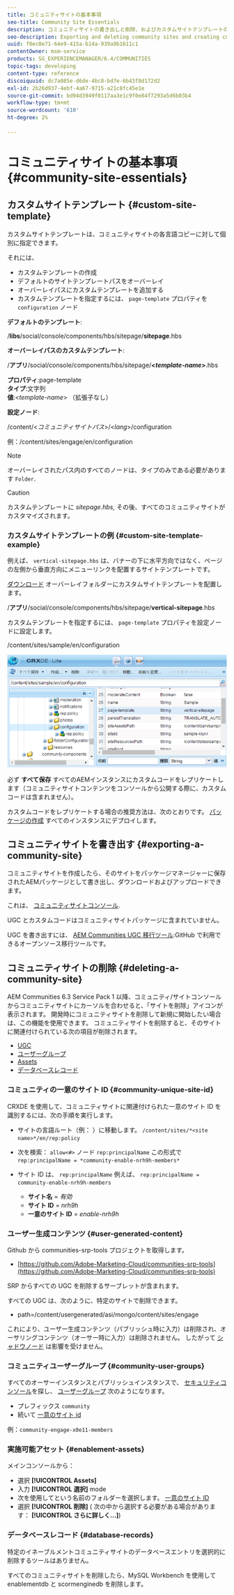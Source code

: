 ```yaml
---
title: コミュニティサイトの基本事項
seo-title: Community Site Essentials
description: コミュニティサイトの書き出しと削除、およびカスタムサイトテンプレートの作成
seo-description: Exporting and deleting community sites and creating custom site templates
uuid: f0ec0e71-64e9-415a-b14a-939a9b1611c1
contentOwner: msm-service
products: SG_EXPERIENCEMANAGER/6.4/COMMUNITIES
topic-tags: developing
content-type: reference
discoiquuid: dc7a085e-d6de-4bc8-bd7e-6b43f8d172d2
exl-id: 2b26d937-4ebf-4a67-9715-a21c8fc45e1e
source-git-commit: bd94d3949f0117aa3e1c9f0e84f7293a5d6b03b4
workflow-type: tm+mt
source-wordcount: '610'
ht-degree: 2%

---
```


# コミュニティサイトの基本事項 {#community-site-essentials}

## カスタムサイトテンプレート {#custom-site-template}

カスタムサイトテンプレートは、コミュニティサイトの各言語コピーに対して個別に指定できます。

それには、

* カスタムテンプレートの作成
* デフォルトのサイトテンプレートパスをオーバーレイ
* オーバーレイパスにカスタムテンプレートを追加する
* カスタムテンプレートを指定するには、 `page-template` プロパティを `configuration` ノード

**デフォルトのテンプレート**:

/**libs**/social/console/components/hbs/sitepage/**sitepage**.hbs

**オーバーレイパスのカスタムテンプレート**:

/**アプリ**/social/console/components/hbs/sitepage/**&lt;*template-name*>**.hbs

**プロパティ**:page-template\
**タイプ**:文字列\
**値**:&lt;*template-name*> （拡張子なし）

**設定ノード**:

/content/&lt;*コミュニティサイトパス*>/&lt;*lang*>/configuration

例：/content/sites/engage/en/configuration

>[!NOTE]
>
>オーバーレイされたパス内のすべてのノードは、タイプのみである必要があります `Folder`.

>[!CAUTION]
>
>カスタムテンプレートに *sitepage.hbs,* その後、すべてのコミュニティサイトがカスタマイズされます。

### カスタムサイトテンプレートの例 {#custom-site-template-example}

例えば、 `vertical-sitepage.hbs` は、バナーの下に水平方向ではなく、ページの左側から垂直方向にメニューリンクを配置するサイトテンプレートです。

[ダウンロード](assets/vertical-sitepage.hbs)
オーバーレイフォルダーにカスタムサイトテンプレートを配置します。

/**アプリ**/social/console/components/hbs/sitepage/**vertical-sitepage**.hbs

カスタムテンプレートを指定するには、 `page-template` プロパティを設定ノードに設定します。

/content/sites/sample/en/configuration

![chlimage_1-80](assets/chlimage_1-80.png)

必ず **すべて保存** すべてのAEMインスタンスにカスタムコードをレプリケートします（コミュニティサイトコンテンツをコンソールから公開する際に、カスタムコードは含まれません）。

カスタムコードをレプリケートする場合の推奨方法は、次のとおりです。 [パッケージの作成](../../help/sites-administering/package-manager.md#creating-a-new-package) すべてのインスタンスにデプロイします。

## コミュニティサイトを書き出す {#exporting-a-community-site}

コミュニティサイトを作成したら、そのサイトをパッケージマネージャーに保存されたAEMパッケージとして書き出し、ダウンロードおよびアップロードできます。

これは、 [コミュニティサイトコンソール](sites-console.md#exporting-the-site).

UGC とカスタムコードはコミュニティサイトパッケージに含まれていません。

UGC を書き出すには、 [AEM Communities UGC 移行ツール](https://github.com/Adobe-Marketing-Cloud/communities-ugc-migration):GitHub で利用できるオープンソース移行ツールです。

## コミュニティサイトの削除 {#deleting-a-community-site}

AEM Communities 6.3 Service Pack 1 以降、コミュニティ/サイトコンソールからコミュニティサイトにカーソルを合わせると、「サイトを削除」アイコンが表示されます。 開発時にコミュニティサイトを削除して新規に開始したい場合は、この機能を使用できます。 コミュニティサイトを削除すると、そのサイトに関連付けられている次の項目が削除されます。

* [UGC](#user-generated-content)
* [ユーザーグループ](#community-user-groups)
* [Assets](#enablement-assets)
* [データベースレコード](#database-records)

### コミュニティの一意のサイト ID {#community-unique-site-id}

CRXDE を使用して、コミュニティサイトに関連付けられた一意のサイト ID を識別するには、次の手順を実行します。

* サイトの言語ルート（例： ）に移動します。 `/content/sites/*<site name>*/en/rep:policy`

* 次を検索： `allow<#>` ノード `rep:principalName` この形式で `rep:principalName = *community-enable-nrh9h-members*`

* サイト ID は、 `rep:principalName`
例えば、 
`rep:principalName = community-enable-nrh9h-members`

   * **サイト名** = *有効*
   * **サイト ID** = *nrh9h*
   * **一意のサイト ID** = *enable-nrh9h*

### ユーザー生成コンテンツ {#user-generated-content}

Github から communities-srp-tools プロジェクトを取得します。

* [https://github.com/Adobe-Marketing-Cloud/communities-srp-tools](https://github.com/Adobe-Marketing-Cloud/communities-srp-tools)

SRP からすべての UGC を削除するサーブレットが含まれます。

すべての UGC は、次のように、特定のサイトで削除できます。

* path=/content/usergenerated/asi/mongo/content/sites/engage

これにより、ユーザー生成コンテンツ（パブリッシュ時に入力）は削除され、オーサリングコンテンツ（オーサー時に入力）は削除されません。 したがって [シャドウノード](srp.md#shadownodes) は影響を受けません。

### コミュニティユーザーグループ {#community-user-groups}

すべてのオーサーインスタンスとパブリッシュインスタンスで、 [セキュリティコンソール](../../help/sites-administering/security.md)を探し、 [ユーザーグループ](users.md) 次のようになります。

* プレフィックス `community`
* 続いて [一意のサイト id](#community-unique-site-id)

例：`community-engage-x0e11-members`

### 実施可能アセット {#enablement-assets}

メインコンソールから：

* 選択 **[!UICONTROL Assets]**
* 入力 **[!UICONTROL 選択]** mode
* 次を使用してという名前のフォルダーを選択します。 [一意のサイト ID](#community-unique-site-id)
* 選択 **[!UICONTROL 削除]** ( 次の中から選択する必要がある場合があります： **[!UICONTROL さらに詳しく…]**)

### データベースレコード {#database-records}

特定のイネーブルメントコミュニティサイトのデータベースエントリを選択的に削除するツールはありません。

すべてのコミュニティサイトを削除したら、MySQL Workbench を使用して enablementdb と scormenginedb を削除します。
